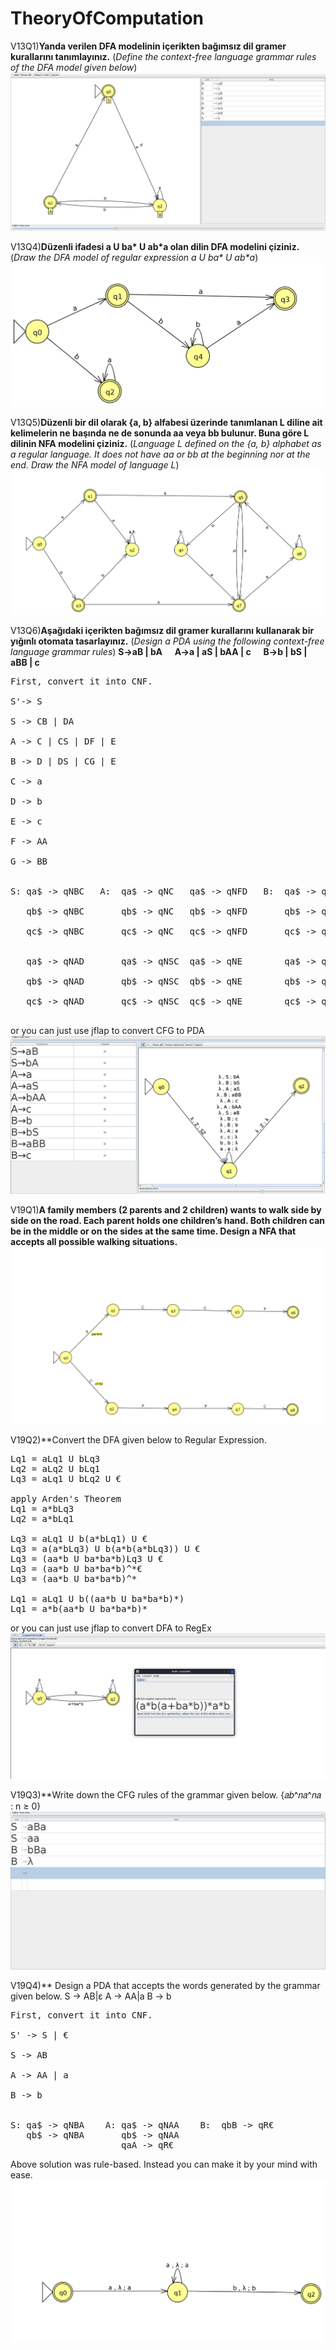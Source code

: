 # TheoryOfComputation
V13Q1)**Yanda verilen DFA modelinin içerikten bağımsız dil gramer kurallarını tanımlayınız.** (*Define the context-free language grammar rules of the DFA model given below*)
![answer](https://raw.githubusercontent.com/recepecem/TheoryOfComputation/main/Visa/2013/2013VisaQ1.png)

V13Q4)**Düzenli ifadesi a U ba\* U ab\*a olan dilin DFA modelini çiziniz.** (*Draw the DFA model of regular expression a U ba\* U ab\*a*)
![answer](https://raw.githubusercontent.com/recepecem/TheoryOfComputation/main/Visa/2013/2013VisaQ4.png)

V13Q5)**Düzenli bir dil olarak {a, b} alfabesi üzerinde tanımlanan L diline ait kelimelerin ne
başında ne de sonunda aa veya bb bulunur. Buna göre L dilinin NFA modelini çiziniz.** (*Language L defined on the {a, b} alphabet as a regular language. It does not have aa or bb at the beginning nor at the end. Draw the NFA model of language L*)
![answer](https://raw.githubusercontent.com/recepecem/TheoryOfComputation/main/Visa/2013/2013VisaQ5.png)

V13Q6)**Aşağıdaki içerikten bağımsız dil gramer kurallarını kullanarak bir yığınlı otomata tasarlayınız.** (*Design a PDA using the following context-free language grammar rules*)
**S→aB | bA &nbsp;&nbsp;&nbsp;&nbsp; A→a | aS | bAA | c &nbsp;&nbsp;&nbsp;&nbsp; B→b | bS | aBB | c**
<pre>
First, convert it into CNF.<br>
S'-> S<br>
S -> CB | DA<br>
A -> C | CS | DF | E<br>
B -> D | DS | CG | E<br>
C -> a<br>
D -> b<br>
E -> c<br>
F -> AA<br>
G -> BB<br>

S: qa$ -> qNBC   A:  qa$ -> qNC   qa$ -> qNFD   B:  qa$ -> qND   qa$ -> qNGC   C:  qaC -> qR€   F: qa$ -> qNAA<br>
   qb$ -> qNBC       qb$ -> qNC   qb$ -> qNFD       qb$ -> qND   qb$ -> qNGC   D:  qaD -> qR€      qa$ -> qNAA<br>
   qc$ -> qNBC       qc$ -> qNC   qc$ -> qNFD       qc$ -> qND   qc$ -> qNGC   E:  qaE -> qR€      qa$ -> qNAA<br>

   qa$ -> qNAD       qa$ -> qNSC  qa$ -> qNE        qa$ -> qNSD  qa$ -> qNE    G:  qa$ -> qNBB <br>
   qb$ -> qNAD       qb$ -> qNSC  qb$ -> qNE        qb$ -> qNSD  qb$ -> qNE        qb$ -> qNBB<br>
   qc$ -> qNAD       qc$ -> qNSC  qc$ -> qNE        qc$ -> qNSD  qc$ -> qNE        qc$ -> qNBB<br>
</pre>

or you can just use jflap to convert CFG to PDA
![answer](https://raw.githubusercontent.com/recepecem/TheoryOfComputation/main/Visa/2013/2013VisaQ6.png)

V19Q1)**A family members (2 parents and 2 children) wants to walk side by side on the road.
Each parent holds one children’s hand. Both children can be in the middle or on the sides at the
same time. Design a NFA that accepts all possible walking situations.**
![answer](https://raw.githubusercontent.com/recepecem/TheoryOfComputation/main/Visa/2019/2019VisaQ1.png)

V19Q2)**Convert the DFA given below to Regular Expression.
<pre>
Lq1 = aLq1 U bLq3
Lq2 = aLq2 U bLq1
Lq3 = aLq1 U bLq2 U €

apply Arden's Theorem
Lq1 = a*bLq3
Lq2 = a*bLq1

Lq3 = aLq1 U b(a*bLq1) U €
Lq3 = a(a*bLq3) U b(a*b(a*bLq3)) U €
Lq3 = (aa*b U ba*ba*b)Lq3 U €
Lq3 = (aa*b U ba*ba*b)^*€
Lq3 = (aa*b U ba*ba*b)^*

Lq1 = aLq1 U b((aa*b U ba*ba*b)*)
Lq1 = a*b(aa*b U ba*ba*b)*
</pre>

or you can just use jflap to convert DFA to RegEx
![answer](https://raw.githubusercontent.com/recepecem/TheoryOfComputation/main/Visa/2019/2019VisaQ2.png)

V19Q3)**Write down the CFG rules of the grammar given below.  {𝑎𝑏^𝑛𝑎^𝑛𝑎 : n ≥ 0}
![answer](https://raw.githubusercontent.com/recepecem/TheoryOfComputation/main/Visa/2019/2019VisaQ3.png)

V19Q4)** Design a PDA that accepts the words generated by the grammar given below.  S → AB|ε   A → AA|a   B → b
<pre>
First, convert it into CNF.<br>
S' -> S | €<br>
S -> AB<br>
A -> AA | a<br>
B -> b<br>

S: qa$ -> qNBA    A: qa$ -> qNAA    B:  qbB -> qR€
   qb$ -> qNBA       qb$ -> qNAA         
                     qaA -> qR€
</pre>
Above solution was rule-based. Instead you can make it by your mind with ease.
![answer](https://raw.githubusercontent.com/recepecem/TheoryOfComputation/main/Visa/2019/2019VisaQ4.png)

